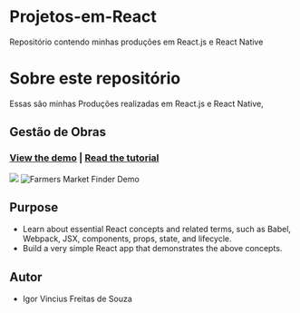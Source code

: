 # Projetos-em-React

Repositório contendo minhas produções em React.js e React Native

# Sobre este repositório

Essas são minhas Produções realizadas em React.js e React Native, 

## Gestão de Obras
### [View the demo](https://taniarascia.github.io/react-tutorial/) | [Read the tutorial](https://www.taniarascia.com/getting-started-with-react/)
![](name-of-giphy.gif)
![Farmers Market Finder Demo](/Imagens/GestãoObras/Obras1.png)
## Purpose

- Learn about essential React concepts and related terms, such as Babel, Webpack, JSX, components, props, state, and lifecycle.
- Build a very simple React app that demonstrates the above concepts.




## Autor

* Igor Vincius Freitas de Souza
